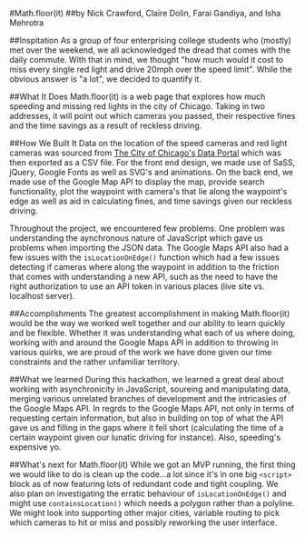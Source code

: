 #Math.floor(it)
##by Nick Crawford, Claire Dolin, Farai Gandiya, and Isha Mehrotra

##Inspitation
As a group of four enterprising college students who (mostly) met over the weekend, we all acknowledged the dread that comes with the daily commute. With that in mind, we thought "how much would it cost to miss every single red light and drive 20mph over the speed limit". While the obvious answer is "a lot", we decided to quantify it.

##What It Does
Math.floor(it) is a web page that explores how much speeding and missing red lights in the city of Chicago. Taking in two addresses, it will point out which cameras you passed, their respective fines and the time savings as a result of reckless driving. 

##How We Built It
Data on the location of the speed cameras and red light cameras was sourced from [The City of Chicago's Data Portal](https://data.cityofchicago.org/) which was then exported as a CSV file. For the front end design, we made use of SaSS, jQuery, Google Fonts as well as SVG's and animations. On the back end, we made use of the Google Map API to display the map, provide search functionality, plot the waypoint with camera's that lie along the waypoint's edge as well as aid in calculating fines, and time savings given our reckless driving.

Throughout the project, we encountered few problems. One problem was understanding the aynchronous nature of JavaScript which gave us problems when importing the JSON data. The Google Maps API also had a few issues with the `isLocationOnEdge()` function which had a few issues detecting if cameras where along the waypoint in addition to the friction that comes with understanding a new API, such as the need to have the right authorization to use an API token in various places (live site vs. localhost server).

##Accomplishments
The greatest accomplishment in making Math.floor(it) would be the way we worked well together and our ability to learn quickly and be flexible. Whether it was understanding what each of us where doing, working with and around the Google Maps API in addition to throwing in various quirks, we are proud of the work we have done given our time constraints and the rather unfamiliar territory.

##What we learned
During this hackathon, we learned a great deal about working with asynchronicity in JavaScript, soureing and manipulating data, merging various unrelated branches of development and the intricasies of the Google Maps API. In regrds to the Google Maps API, not only in terms of requesting certain information, but also in building on top of what the API gave us and filling in the gaps where it fell short (calculating the time of a certain waypoint given our lunatic driving for instance). Also, speeding's expensive yo. 

##What's next for Math.floor(it)
While we got an MVP running, the first thing we would like to do is clean up the code...a lot since it's in one big `<script>` block as of now featuring lots of redundant code and tight coupling. We also plan on investigating the erratic behaviour of `isLocationOnEdge()` and might use `containsLocation()` which needs a polygon rather than a polyline. We might look into supporting other major cities, variable routing to pick which cameras to hit or miss and possibly reworking the user interface.
